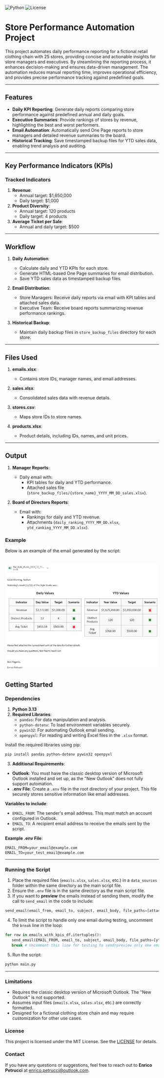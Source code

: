 ![Python](https://img.shields.io/badge/python-3.13-blue)
![License](https://img.shields.io/badge/license-MIT-green)

# Store Performance Automation Project
This project automates daily performance reporting for a fictional retail clothing chain with 25 stores, providing concise and actionable insights for store managers and executives. By streamlining the reporting process, it enhances decision-making and ensures data-driven management. The automation reduces manual reporting time, improves operational efficiency, and provides precise performance tracking against predefined goals.

---

## Features

- **Daily KPI Reporting**: Generate daily reports comparing store performance against predefined annual and daily goals.
- **Executive Summaries**: Provide rankings of stores by revenue, highlighting the best and worst performers.
- **Email Automation**: Automatically send One Page reports to store managers and detailed revenue summaries to the board.
- **Historical Tracking**: Save timestamped backup files for YTD sales data, enabling trend analysis and auditing.

---

## Key Performance Indicators (KPIs)

### Tracked Indicators
1. **Revenue**:
   - Annual target: $1,650,000
   - Daily target: $1,000
2. **Product Diversity**:
   - Annual target: 120 products
   - Daily target: 4 products
3. **Average Ticket per Sale**:
   - Annual and daily target: $500

---

## Workflow

1. **Daily Automation**:
   - Calculate daily and YTD KPIs for each store.
   - Generate HTML-based One Page summaries for email distribution.
   - Save YTD sales data as timestamped backup files.
   
2. **Email Distribution**:
   - Store Managers: Receive daily reports via email with KPI tables and attached sales data.
   - Executive Team: Receive board reports summarizing revenue performance rankings.

3. **Historical Backup**:
   - Maintain daily backup files in `store_backup_files` directory for each store.

---

## Files Used

1. **emails.xlsx**:
   - Contains store IDs, manager names, and email addresses.

2. **sales.xlsx**:
   - Consolidated sales data with revenue details.

3. **stores.csv**:
   - Maps store IDs to store names.

4. **products.xlsx**:
   - Product details, including IDs, names, and unit prices.

---

## Output

1. **Manager Reports**:
   - Daily email with:
     - KPI tables for daily and YTD performance.
     - Attached sales file (`store_backup_files/{store_name}_YYYY_MM_DD_sales.xlsx`).

2. **Board of Directors Reports**:
   - Email with:
     - Rankings for daily and YTD revenue.
     - Attachments (`daily_ranking_YYYY_MM_DD.xlsx`, `ytd_ranking_YYYY_MM_DD.xlsx`).

### Example
Below is an example of the email generated by the script:

![Sample Email](./assets/email_screenshot.png)
---

## Getting Started

### Dependencies
1. **Python 3.13**
2. **Required Libraries**:
   - `pandas`: For data manipulation and analysis.
   - `python-dotenv`: To load environment variables securely.
   - `pywin32`: For automating Outlook email sending.
   - `openpyxl`: For reading and writing Excel files in the `.xlsx` format.

Install the required libraries using pip:
```bash
pip install pandas python-dotenv pywin32 openpyxl
```
3. **Additional Requirements**:
- **Outlook**: You must have the classic desktop version of Microsoft Outlook installed and set up, as the "New Outlook" does not fully support automation.
- **.env File**: Create a `.env` file in the root directory of your project. This file securely stores sensitive information like email addresses.

**Variables to include**:
- `EMAIL_FROM`: The sender's email address. This must match an account configured in Outlook.
- `EMAIL_TO`: A recipient email address to receive the emails sent by the script.

**Example .env File**:
```env
EMAIL_FROM=your_email@example.com
EMAIL_TO=your_test_email@example.com
```

---
### Running the Script
1. Place the required files (`emails.xlsx`, `sales.xlsx`, etc.) in a `data_sources` folder within the same directory as the main script file.
2. Ensure the `.env` file is in the same directory as the main script file.
3. If you want to **preview** the emails instead of sending them, modify the call to `send_email` in the code to include:
```python
send_email(email_from, email_to, subject, email_body, file_paths=[attachments_path], preview=True) 
```
4. To limit the script to handle only one email during testing, uncomment the `break` line in the loop:
```python
for row in emails_with_kpis_df.itertuples():
   send_email(EMAIL_FROM, email_to, subject, email_body, file_paths=[ytd_file_path])
   break # Uncomment this line for testing to send/preview only one email
```
5. Run the script:
```bash
python main.py
```
---
### Limitations
- Requires the classic desktop version of Microsoft Outlook. The "New Outlook" is not supported.
- Assumes input files (`emails.xlsx`, `sales.xlsx`, etc.) are correctly formatted.
- Designed for a fictional clothing store chain and may require customization for other use cases.


### License
This project is licensed under the MIT License. See the [LICENSE](./LICENSE) for details.

### Contact
If you have any questions or suggestions, feel free to reach out to **Enrico Petrucci** at [enrico.petrucci@outlook.com](mailto:enrico.petrucci@outlook.com).